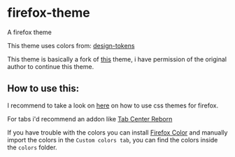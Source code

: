 # firefox-theme
 A firefox theme

This theme uses colors from: 
[design-tokens](https://github.com/FirefoxUX/design-tokens)


This theme is basically a fork of [this](https://www.reddit.com/r/FirefoxCSS/comments/7wt6gt/safarifirefox_hybrid_dark_style/) theme, i have permission of the original author to continue this theme.


## How to use this:

I recommend to take a look on [here](https://www.reddit.com/r/FirefoxCSS/comments/73dvty/tutorial_how_to_create_and_livedebug_userchromecss/) on how to use css themes for firefox.

For tabs i'd recommend an addon like [Tab Center Reborn](https://addons.mozilla.org/en-US/firefox/addon/tabcenter-reborn/)

If you have trouble with the colors you can install [Firefox Color](https://addons.mozilla.org/en-US/firefox/addon/firefox-color/) and manually import the colors in the `Custom colors tab`, you can find the colors inside the `colors` folder.